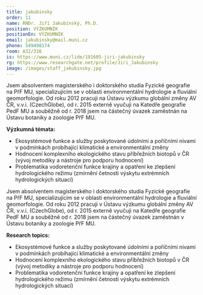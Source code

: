 ```yaml
---
title: jakubinsky
order: 11
name: RNDr. Jiří Jakubínský, Ph.D.
position: VÝZKUMNÍK
positionEn: VÝZKUMNÍK
email: jakubinsky@mail.muni.cz
phone: 549498174
room: A32/316
is: https://www.muni.cz/lide/191605-jiri-jakubinsky
rg: https://www.researchgate.net/profile/Jiri_Jakubinsky
image: /images/staff_jakubinsky.jpg
---
```

<div class="cz">

Jsem absolventem magisterského i doktorského studia Fyzické geografie na PřF MU, specializujícím se v oblasti environmentální hydrologie a fluviální geomorfologie. Od roku 2012 pracuji na Ústavu výzkumu globální změny AV ČR, v.v.i. (CzechGlobe), od r. 2015 externě vyučuji na Katedře geografie PedF MU a souběžně od r. 2018 jsem na částečný úvazek zaměstnán na Ústavu botaniky a zoologie PřF MU.

**Výzkumná témata:** 

* Ekosystémové funkce a služby poskytované údolními a poříčními nivami v podmínkách probíhající klimatické a environmentální změny
* Hodnocení komplexního ekologického stavu příbřežních biotopů v ČR (vývoj metodiky a nástroje pro podporu hodnocení)
* Problematika vodoretenční funkce krajiny a opatření ke zlepšení hydrologického režimu (zmírnění četnosti výskytu extrémních hydrologických situací)

</div>

<div class="en">

Jsem absolventem magisterského i doktorského studia Fyzické geografie na PřF MU, specializujícím se v oblasti environmentální hydrologie a fluviální geomorfologie. Od roku 2012 pracuji v Ústavu výzkumu globální změny AV ČR, v.v.i. (CzechGlobe), od r. 2015 externě vyučuji na Katedře geografie PedF MU a souběžně od r. 2018 jsem na částečný úvazek zaměstnán v Ústavu botaniky a zoologie PřF MU.

**Research topics:**

* Ekosystémové funkce a služby poskytované údolními a poříčními nivami v podmínkách probíhající klimatické a environmentální změny
* Hodnocení komplexního ekologického stavu příbřežních biotopů v ČR (vývoj metodiky a nástroje pro podporu hodnocení)
* Problematika vodoretenční funkce krajiny a opatření ke zlepšení hydrologického režimu (zmírnění četnosti výskytu extrémních hydrologických situací)

</div>

